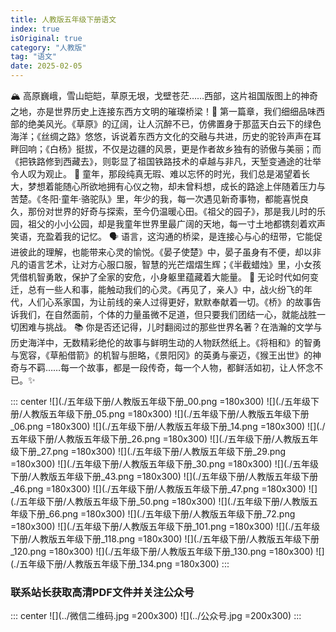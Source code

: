 ```yaml
---
title: 人教版五年级下册语文
index: true
isOriginal: true
category: "人教版"
tag: "语文"
date: 2025-02-05
---
```


🏔️ 高原巍峨，雪山皑皑，草原无垠，戈壁苍茫……西部，这片祖国版图上的神奇之地，亦是世界历史上连接东西方文明的璀璨桥梁！🌉 第一篇章，我们细细品味西部的绝美风光。《草原》的辽阔，让人沉醉不已，仿佛置身于那蓝天白云下的绿色海洋；《丝绸之路》悠悠，诉说着东西方文化的交融与共进，历史的驼铃声声在耳畔回响；《白杨》挺拔，不仅是边疆的风景，更是作者故乡独有的骄傲与美丽；而《把铁路修到西藏去》，则彰显了祖国铁路技术的卓越与非凡，天堑变通途的壮举令人叹为观止。
👶 童年，那段纯真无瑕、难以忘怀的时光，我们总是渴望着长大，梦想着能随心所欲地拥有心仪之物，却未曾料想，成长的路途上伴随着压力与苦楚。《冬阳·童年·骆驼队》里，年少的我，每一次遇见新奇事物，都能喜悦良久，那份对世界的好奇与探索，至今仍温暖心田。《祖父的园子》，那是我儿时的乐园，祖父的小小公园，却是我童年世界里最广阔的天地，每一寸土地都镌刻着欢声笑语，充盈着我的记忆。
🗣️ 语言，这沟通的桥梁，是连接心与心的纽带，它能促进彼此的理解，也能带来心灵的愉悦。《晏子使楚》中，晏子虽身有不便，却以非凡的语言艺术，让对方心服口服，智慧的光芒熠熠生辉；《半截蜡烛》里，小女孩凭借机智勇敢，保护了全家的安危，小身躯里蕴藏着大能量。
💖 无论时代如何变迁，总有一些人和事，能触动我们的心灵。《再见了，亲人》中，战火纷飞的年代，人们心系家国，为让前线的亲人过得更好，默默奉献着一切。《桥》的故事告诉我们，在自然面前，个体的力量虽微不足道，但只要我们团结一心，就能战胜一切困难与挑战。
📚 你是否还记得，儿时翻阅过的那些世界名著？在浩瀚的文学与历史海洋中，无数精彩绝伦的故事与鲜明生动的人物跃然纸上。《将相和》的智勇与宽容，《草船借箭》的机智与胆略，《景阳冈》的英勇与豪迈，《猴王出世》的神奇与不羁……每一个故事，都是一段传奇，每一个人物，都鲜活如初，让人怀念不已。✨

::: center
![](./五年级下册/人教版五年级下册_00.png =180x300)
![](./五年级下册/人教版五年级下册_05.png =180x300)
![](./五年级下册/人教版五年级下册_06.png =180x300)
![](./五年级下册/人教版五年级下册_14.png =180x300)
![](./五年级下册/人教版五年级下册_26.png =180x300)
![](./五年级下册/人教版五年级下册_27.png =180x300)
![](./五年级下册/人教版五年级下册_29.png =180x300)
![](./五年级下册/人教版五年级下册_30.png =180x300)
![](./五年级下册/人教版五年级下册_43.png =180x300)
![](./五年级下册/人教版五年级下册_46.png =180x300)
![](./五年级下册/人教版五年级下册_47.png =180x300)
![](./五年级下册/人教版五年级下册_50.png =180x300)
![](./五年级下册/人教版五年级下册_66.png =180x300)
![](./五年级下册/人教版五年级下册_72.png =180x300)
![](./五年级下册/人教版五年级下册_101.png =180x300)
![](./五年级下册/人教版五年级下册_118.png =180x300)
![](./五年级下册/人教版五年级下册_120.png =180x300)
![](./五年级下册/人教版五年级下册_130.png =180x300)
![](./五年级下册/人教版五年级下册_134.png =180x300)
:::

### 联系站长获取高清PDF文件并关注公众号
::: center
![](../微信二维码.jpg =200x300)
![](../公众号.jpg =200x300)
:::
